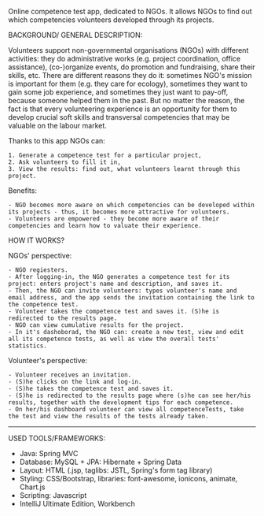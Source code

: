 Online competence test app, dedicated to NGOs. It allows NGOs to find out which competencies volunteers developed through its projects.

BACKGROUND/ GENERAL DESCRIPTION:

Volunteers support non-governmental organisations (NGOs) with different activities: they do administrative works (e.g. project coordination, office assistance), (co-)organize events, do promotion and fundraising, share their skills, etc. There are different reasons they do it: sometimes NGO's mission is important for them (e.g. they care for ecology), sometimes they want to gain some job experience, and sometimes they just want to pay-off, because someone helped them in the past.
But no matter the reason, the fact is that every volunteering experience is an opportunity for them to develop crucial soft skills and transversal competencies that may be valuable on the labour market.

Thanks to this app NGOs can:

    1. Generate a competence test for a particular project,
    2. Ask volunteers to fill it in,
    3. View the results: find out, what volunteers learnt through this project.

Benefits:

    - NGO becomes more aware on which competencies can be developed within its projects - thus, it becomes more attractive for volunteers.
    - Volunteers are empowered - they become more aware of their competencies and learn how to valuate their experience.


HOW IT WORKS?

NGOs' perspective:

    - NGO regiesters.
    - After logging-in, the NGO generates a competence test for its project: enters project's name and description, and saves it.
    - Then, the NGO can invite volunteers: types volunteer's name and email address, and the app sends the invitation containing the link to the competence test.
    - Volunteer takes the competence test and saves it. (S)he is redirected to the results page.
    - NGO can view cumulative results for the project.
    - In it's dashoborad, the NGO can: create a new test, view and edit all its competence tests, as well as view the overall tests' statistics.

Volunteer's perspective:

    - Volunteer receives an invitation.
    - (S)he clicks on the link and log-in.
    - (S)he takes the competence test and saves it.
    - (S)he is redirected to the results page where (s)he can see her/his results, together with the development tips for each competence.
    - On her/his dashboard volunteer can view all competenceTests, take the test and view the results of the tests already taken.


***
USED TOOLS/FRAMEWORKS:

- Java: Spring MVC 
- Database: MySQL + JPA: Hibernate + Spring Data
- Layout: HTML (.jsp, taglibs: JSTL, Spring's form tag library)
- Styling: CSS/Bootstrap, libraries: font-awesome, ionicons, animate, Chart.js
- Scripting: Javascript
- IntelliJ Ultimate Edition, Workbench
